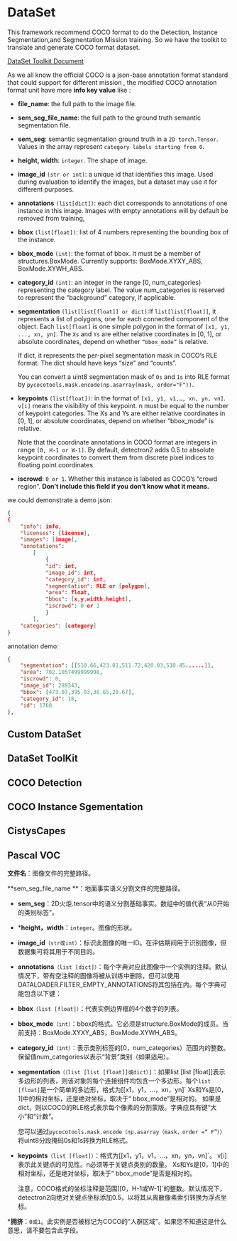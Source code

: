 # DataSet


This framework recommend COCO format to do the Detection, Instance Segmentation,and Segmentation Mission training. So we have the  toolkit to translate and generate COCO format dataset.

[DataSet Toolkit Document](Data/datatoolkit/README.md)

As we all know the official COCO is a json-base annotation format standard that could support for different mission , the modified COCO annotation format unit have more **info key value** like : 

* **file_name**: the full path to the image file. 
  
*    **sem_seg_file_name**: the full path to the ground truth semantic segmentation file.


*   **sem_seg**: semantic segmentation ground truth in a `2D torch.Tensor`. Values in the array represent `category labels starting from 0`.

* **height, width**: `integer`. The shape of image.

* **image_id** `(str or int)`: a unique id that identifies this image. Used during evaluation to identify the images, but a dataset may use it for different purposes.

* **annotations** `(list[dict])`: each dict corresponds to annotations of one instance in this image. Images with empty annotations will by default be removed from training,

* **bbox** `(list[float])`: list of 4 numbers representing the bounding box of the instance.

* **bbox_mode** `(int)`: the format of bbox. It must be a member of structures.BoxMode. Currently supports: BoxMode.XYXY_ABS, BoxMode.XYWH_ABS.

* **category_id** `(int)`: an integer in the range [0, num_categories) representing the category label. The value num_categories is reserved to represent the “background” category, if applicable.

* **segmentation** `(list[list[float]] or dict)`:If `list[list[float]]`, it represents a list of polygons, one for each connected component of the object. Each `list[float]` is one simple polygon in the format of `[x1, y1, ..., xn, yn]`.
    The `Xs` and `Ys` are either relative coordinates in [0, 1], or absolute coordinates, depend on whether `“bbox_mode”` is relative.

    If dict, it represents the per-pixel segmentation mask in COCO’s RLE format. The dict should have keys “size” and “counts”. 

    You can convert a uint8 segmentation mask of `0s` and `1s` into RLE format by `pycocotools.mask.encode(np.asarray(mask, order="F"))`.

* **keypoints** `(list[float])`: in the format of `[x1, y1, v1,…, xn, yn, vn]`. `v[i]` means the visibility of this keypoint. n must be equal to the number of keypoint categories. The Xs and Ys are either relative coordinates in [0, 1], or absolute coordinates, depend on whether “bbox_mode” is relative.

    Note that the coordinate annotations in COCO format are integers in range `[0, H-1 or W-1]`. By default, detectron2 adds 0.5 to absolute keypoint coordinates to convert them from discrete pixel indices to floating point coordinates.

* **iscrowd**: `0 or 1`. Whether this instance is labeled as COCO’s “crowd region”. **Don’t include this field if you don’t know what it means.**
  
we could demonstrate a demo json:
```json
{
{
    "info": info,
    "licenses": [license],
    "images": [image],
    "annotations":
        [
            {
            "id": int,    
            "image_id": int,
            "category_id": int,
            "segmentation": RLE or [polygon],
            "area": float,
            "bbox": [x,y,width,height],
            "iscrowd": 0 or 1
            }
        ],
    "categories": [category]
}

```
annotation demo:
```json
{
	"segmentation": [[510.66,423.01,511.72,420.03,510.45......]],
	"area": 702.1057499999998,
	"iscrowd": 0,
	"image_id": 289343,
	"bbox": [473.07,395.93,38.65,28.67],
	"category_id": 18,
	"id": 1768
},


```

## Custom DataSet

## DataSet ToolKit


## COCO Detection


## COCO Instance Sgementation


## CistysCapes


## Pascal VOC























**文件名**：图像文件的完整路径。

**sem_seg_file_name **：地面事实语义分割文件的完整路径。



* **sem_seg**：2D火炬.tensor中的语义分割基础事实。数组中的值代表“从0开始的类别标签”。

* ***height，width**：`integer`。图像的形状。

* **image_id**`（str或int）`：标识此图像的唯一ID。在评估期间用于识别图像，但数据集可将其用于不同目的。

* **annotations**`（list [dict]）`：每个字典对应此图像中一个实例的注释。默认情况下，带有空注释的图像将被从训练中删除，但可以使用DATALOADER.FILTER_EMPTY_ANNOTATIONS将其包括在内。每个字典可能包含以下键：

* **bbox**`（list [float]）`：代表实例边界框的4个数字的列表。

* **bbox_mode**`（int）`：bbox的格式。它必须是structure.BoxMode的成员。当前支持：BoxMode.XYXY_ABS，BoxMode.XYWH_ABS。

* **category_id**`（int）`：表示类别标签的[0，num_categories）范围内的整数。保留值num_categories以表示“背景”类别（如果适用）。

* **segmentation**`（（list [list [float]]或dict）]`：如果list [list [float]]表示多边形的列表，则该对象的每个连接组件均包含一个多边形。每个`list [float]`是一个简单的多边形，格式为[[x1，y1，...，xn，yn]`
    Xs和Ys是[0，1]中的相对坐标，还是绝对坐标，取决于“ bbox_mode”是相对的。
    如果是dict，则以COCO的RLE格式表示每个像素的分割蒙版。字典应具有键“大小”和“计数”。

    您可以通过`pycocotools.mask.encode（np.asarray（mask，order =“ F”））`将uint8分段掩码0s和1s转换为RLE格式。

* **keypoints**`（list [float]）`：格式为[[x1，y1，v1，…，xn，yn，vn]`。 v[i]表示此关键点的可见性。n必须等于关键点类别的数量。 Xs和Ys是[0，1]中的相对坐标，还是绝对坐标，取决于“ bbox_mode”是否是相对的。

    注意，COCO格式的坐标注释是范围[[0，H-1或W-1]`的整数。默认情况下，detectron2向绝对关键点坐标添加0.5，以将其从离散像素索引转换为浮点坐标。

***拥挤**：`0或1`。此实例是否被标记为COCO的“人群区域”。如果您不知道这是什么意思，请不要包含此字段。 
